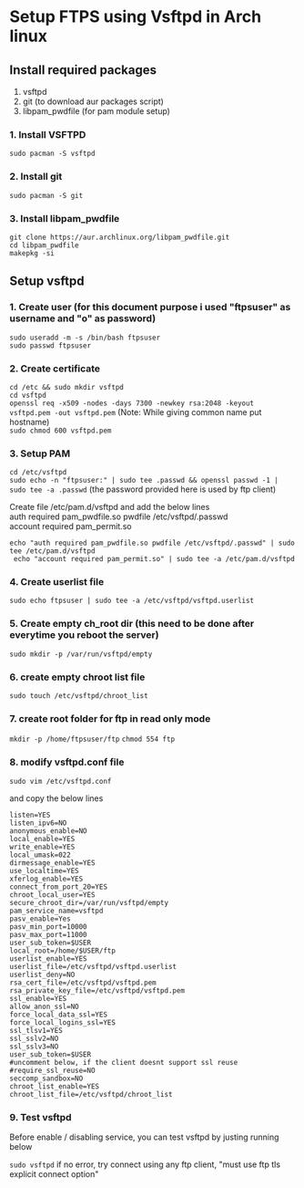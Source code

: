 # Setup FTPS using Vsftpd in Arch linux

## Install required packages
1. vsftpd
2. git (to download aur packages script)
3. libpam_pwdfile (for pam module setup)

### 1. Install VSFTPD
```sudo pacman -S vsftpd```

### 2. Install git
```sudo pacman -S git```

### 3. Install libpam_pwdfile
```git clone https://aur.archlinux.org/libpam_pwdfile.git``` </br>
```cd libpam_pwdfile```</br>
```makepkg -si```</br>

## Setup vsftpd
### 1. Create user (for this document purpose i used "ftpsuser" as username and "o" as password) </br>
```sudo useradd -m -s /bin/bash ftpsuser```</br>
```sudo passwd ftpsuser```</br>

### 2. Create certificate </br>
```cd /etc && sudo mkdir vsftpd```</br>
```cd vsftpd```</br>
```openssl req -x509 -nodes -days 7300 -newkey rsa:2048 -keyout vsftpd.pem -out vsftpd.pem```
(Note: While giving common name put hostname)</br>
```sudo chmod 600 vsftpd.pem``` </br>

### 3. Setup PAM
```cd /etc/vsftpd ``` <br>
```sudo echo -n "ftpsuser:" | sudo tee .passwd && openssl passwd -1 | sudo tee -a .passwd```
(the password provided here is used by ftp client) <br>

Create file /etc/pam.d/vsftpd and add the below lines <br>
auth required pam_pwdfile.so pwdfile /etc/vsftpd/.passwd <br>
account required pam_permit.so <br>

```echo "auth required pam_pwdfile.so pwdfile /etc/vsftpd/.passwd" | sudo tee /etc/pam.d/vsftpd``` <br>
``` echo "account required pam_permit.so" | sudo tee -a /etc/pam.d/vsftpd``` <br>

### 4. Create userlist file
```sudo echo ftpsuser | sudo tee -a /etc/vsftpd/vsftpd.userlist```

### 5. Create empty ch_root dir (this need to be done after everytime you reboot the server)
```sudo mkdir -p /var/run/vsftpd/empty```

### 6. create empty chroot list file
```sudo touch /etc/vsftpd/chroot_list```

### 7. create root folder for ftp in read only mode
```mkdir -p /home/ftpsuser/ftp```
```chmod 554 ftp```

### 8. modify vsftpd.conf file

```sudo vim /etc/vsftpd.conf ```

and copy the below lines

```
listen=YES
listen_ipv6=NO
anonymous_enable=NO
local_enable=YES
write_enable=YES
local_umask=022
dirmessage_enable=YES
use_localtime=YES
xferlog_enable=YES
connect_from_port_20=YES
chroot_local_user=YES
secure_chroot_dir=/var/run/vsftpd/empty
pam_service_name=vsftpd
pasv_enable=Yes
pasv_min_port=10000
pasv_max_port=11000
user_sub_token=$USER
local_root=/home/$USER/ftp
userlist_enable=YES
userlist_file=/etc/vsftpd/vsftpd.userlist
userlist_deny=NO
rsa_cert_file=/etc/vsftpd/vsftpd.pem
rsa_private_key_file=/etc/vsftpd/vsftpd.pem
ssl_enable=YES
allow_anon_ssl=NO
force_local_data_ssl=YES
force_local_logins_ssl=YES
ssl_tlsv1=YES
ssl_sslv2=NO
ssl_sslv3=NO
user_sub_token=$USER
#uncomment below, if the client doesnt support ssl reuse
#require_ssl_reuse=NO
seccomp_sandbox=NO
chroot_list_enable=YES
chroot_list_file=/etc/vsftpd/chroot_list
```

### 9. Test vsftpd
Before enable / disabling service, you can test vsftpd by justing running below

``` sudo vsftpd ```
if no error, try connect using any ftp client, "must use ftp tls explicit connect option"



